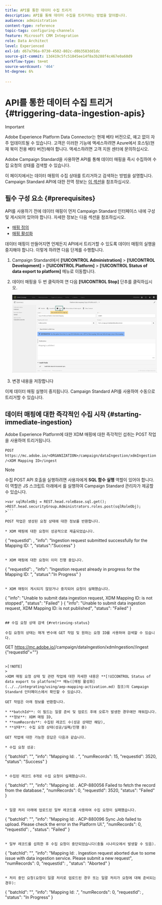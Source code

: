 ```yaml
---
title: API를 통한 데이터 수집 트리거
description: API를 통해 데이터 수집을 트리거하는 방법을 알아봅니다.
audience: administration
content-type: reference
topic-tags: configuring-channels
feature: Microsoft CRM Integration
role: Data Architect
level: Experienced
exl-id: d67a796a-0730-4502-802c-d0b3583dd1dc
source-git-commit: 13d419c5fc51845ee14f8a3b288f4c467e0a60d9
workflow-type: tm+mt
source-wordcount: '464'
ht-degree: 6%

---
```


# API를 통한 데이터 수집 트리거 {#triggering-data-ingestion-apis}

>[!IMPORTANT]
>
>Adobe Experience Platform Data Connector는 현재 베타 버전으로, 예고 없이 자주 업데이트될 수 있습니다. 고객은 이러한 기능에 액세스하려면 Azure에서 호스팅(현재 북미 전용 베타 버전)해야 합니다. 액세스하려면 고객 지원 센터에 문의하십시오.

Adobe Campaign Standard을 사용하면 API를 통해 데이터 매핑을 즉시 수집하여 수집 요청의 상태를 검색할 수 있습니다.

이 페이지에서는 데이터 매핑의 수집 상태를 트리거하고 검색하는 방법을 설명합니다. Campaign Standard API에 대한 전역 정보는 [이 섹션](../../api/using/get-started-apis.md)을 참조하십시오.

## 필수 구성 요소 {#prerequisites}

API를 사용하기 전에 데이터 매핑이 먼저 Campaign Standard 인터페이스 내에 구성 및 게시되어 있어야 합니다. 자세한 정보는 다음 섹션을 참조하십시오.

* [매핑 정의](../../integrating/using/aep-mapping-definition.md)
* [매핑 활성화](../../integrating/using/aep-mapping-activation.md)

데이터 매핑이 만들어지면 언제든지 API에서 트리거할 수 있도록 데이터 매핑의 실행을 중지해야 합니다. 이렇게 하려면 다음 단계를 수행합니다.

1. Campaign Standard에서 **[!UICONTROL Administration]** > **[!UICONTROL Development]** > **[!UICONTROL Platform]** > **[!UICONTROL Status of data export to platform]** 메뉴로 이동합니다.

1. 데이터 매핑을 두 번 클릭하여 연 다음 **[!UICONTROL Stop]** 단추를 클릭하십시오.

   ![](assets/aep_datamapping_stop.png)

1. 변경 내용을 저장합니다

이제 데이터 매핑 실행이 중지됩니다. Campaign Standard API를 사용하여 수동으로 트리거할 수 있습니다.

## 데이터 매핑에 대한 즉각적인 수집 시작 {#starting-immediate-ingestion}

Adobe Experience Platform에 대한 XDM 매핑에 대한 즉각적인 섭취는 POST 작업을 사용하여 트리거됩니다.

`POST https://mc.adobe.io/<ORGANIZATION>/campaign/dataIngestion/xdmIngestion/<XDM Mapping ID>/ingest`

>[!NOTE]
>
>수집 POST API 호출을 실행하려면 사용자에게 **SQL 함수 실행** 역할이 있어야 합니다. 이 역할은 JS 스크립트 아래에서 를 실행하여 Campaign Standard 관리자가 제공할 수 있습니다.
>
>
```
>var sqlRoleObj = REST.head.roleBase.sql.get();
>REST.head.securityGroup.Administrators.roles.post(sqlRoleObj);
>```

POST 작업은 생성된 요청 상태에 대한 정보를 반환합니다.

* XDM 매핑에 대한 요청이 성공적으로 제출되었습니다.

```
{
"requestId": <value>,
"info": "Ingestion request submitted successfully for the Mapping ID: <value>",
"status":"Success"
}
```

* XDM 매핑에 대한 요청이 이미 진행 중입니다.

```
{
"requestId": <value>,
"info": "Ingestion request already in progress for the Mapping ID: <value>",
"status":"In Progress"
}
```

* XDM 매핑이 게시되지 않았거나 중지되어 요청이 실패했습니다.

```
{
"info": "Unable to submit data ingestion request, XDM Mapping ID: <value> is not stopped",
"status": "Failed"
}
{
"info": "Unable to submit data ingestion request, XDM Mapping ID: <value> is not published",
"status": "Failed"
}
```

## 수집 요청 상태 검색 {#retrieving-status}

수집 요청의 상태는 매개 변수에 GET 작업 및 원하는 요청 ID를 사용하여 검색할 수 있습니다.

```
GET https://mc.adobe.io/<ORGANIZATION>/campaign/dataIngestion/xdmIngestion/<XDM Mapping ID>/ingest
{"requestId"="<value>"}
```

>[!NOTE]
>
>XDM 매핑 요청 상태 및 관련 작업에 대한 자세한 내용은 **[!UICONTROL Status of data export to platform]** 메뉴([매핑 활성화](../../integrating/using/aep-mapping-activation.md) 참조)의 Campaign Standard 인터페이스에서 확인할 수 있습니다.

GET 작업은 아래 정보를 반환합니다.

* **batchId**: 이 필드는 일괄 준비 및 업로드 후에 오류가 발생한 경우에만 채워집니다.
* **정보**: XDM 매핑 ID,
* **numRecords**: 수집된 레코드 수(성공 상태만 해당),
* **상태**: 수집 요청 상태(성공/실패/진행 중)

GET 작업에 대한 가능한 응답은 다음과 같습니다.

* 수집 요청 성공:

   ```
   {
   "batchId": "",
   "info": "Mapping Id: <value>. ",
   "numRecords": 15,
   "requestId": 3520,
   "status": "Success"
   }
   ```

* 수집된 레코드 0개로 수집 요청이 실패했습니다.

   ```
   {
   "batchId": "",
   "info": "Mapping Id: <value>. ACP-880056 Failed to fetch the record from the database.",
   "numRecords": 0,
   "requestId": 3520,
   "status": "Failed"
   }
   ```

* 일괄 처리 아래에 업로드된 일부 레코드를 사용하여 수집 요청이 실패했습니다.

   ```
   {
   "batchId": "<value>",
   "info": "Mapping Id: <value>. ACP-880096 Sync Job failed to upload. Please check the error in the Platform UI.",
   "numRecords": 0,
   "requestId": <value>,
   "status": "Failed"
   }
   ```

* 일부 레코드를 섭취한 후 수집 요청이 중단되었습니다(충돌 시나리오에서 발생할 수 있음).

   ```
   {
   "batchId": "",
   "info": "Mapping Id: <value>. Ingestion request aborted due to some issue with data ingestion service. Please submit a new request",
   "numRecords": 0,
   "requestId": <value>,
   "status": "Aborted"
   }
   ```

* 처리 중인 요청(요청이 일괄 처리로 업로드된 경우 또는 일괄 처리가 요청에 대해 준비되는 경우):

   ```
   {
   "batchId": "",
   "info": "Mapping Id: <value>.",
   "numRecords": 0,
   "requestId": <value>,
   "status": "In Progress"
   }
   ```
